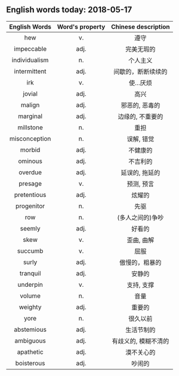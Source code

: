 ## English words today: 2018-05-17

| English Words | Word's property | Chinese description |
| :-----------: | :-------------: | :-----------------: |
| hew | v. | 遵守 |
| impeccable | adj. | 完美无瑕的 |
| individualism | n. | 个人主义 |
| intermittent | adj.  | 间歇的，断断续续的 |
| irk | v. | 使…厌烦 |
| jovial | adj. | 高兴 |
| malign | adj. | 邪恶的, 恶毒的 |
| marginal | adj. | 边缘的, 不重要的 |
| millstone | n. | 重担 |
| misconception | n. | 误解, 错觉 |
| morbid | adj. | 不健康的 |
| ominous | adj. | 不吉利的 |
| overdue | adj. | 延误的, 拖延的 |
| presage | v. | 预测, 预言 |
| pretentious | adj. | 炫耀的 |
| progenitor | n. | 先驱 |
| row | n. | (多人之间的)争吵 |
| seemly | adj. | 好看的 |
| skew | v. | 歪曲, 曲解 |
| succumb | v. | 屈服 |
| surly | adj. | 傲慢的，粗暴的 |
| tranquil | adj. | 安静的 |
| underpin | v.  | 支持, 支撑 |
| volume | n. | 音量 |
| weighty | adj. | 重要的 |
| yore | n. | 很久以前 |
| abstemious | adj. | 生活节制的 |
| ambiguous | adj. | 有歧义的, 模糊不清的 |
| apathetic | adj. | 漠不关心的 |
| boisterous | adj. | 吵闹的 |
